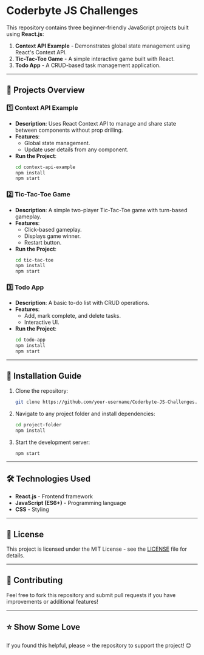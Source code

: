 # Coderbyte JS Challenges

This repository contains three beginner-friendly JavaScript projects built using **React.js**:

1. **Context API Example** - Demonstrates global state management using React's Context API.
2. **Tic-Tac-Toe Game** - A simple interactive game built with React.
3. **Todo App** - A CRUD-based task management application.

---

## 🚀 Projects Overview

### 1️⃣ Context API Example
- **Description**: Uses React Context API to manage and share state between components without prop drilling.
- **Features**:
  - Global state management.
  - Update user details from any component.
- **Run the Project**:
  ```sh
  cd context-api-example
  npm install
  npm start
  ```

### 2️⃣ Tic-Tac-Toe Game
- **Description**: A simple two-player Tic-Tac-Toe game with turn-based gameplay.
- **Features**:
  - Click-based gameplay.
  - Displays game winner.
  - Restart button.
- **Run the Project**:
  ```sh
  cd tic-tac-toe
  npm install
  npm start
  ```

### 3️⃣ Todo App
- **Description**: A basic to-do list with CRUD operations.
- **Features**:
  - Add, mark complete, and delete tasks.
  - Interactive UI.
- **Run the Project**:
  ```sh
  cd todo-app
  npm install
  npm start
  ```

---

## 📌 Installation Guide
1. Clone the repository:
   ```sh
   git clone https://github.com/your-username/Coderbyte-JS-Challenges.git
   ```
2. Navigate to any project folder and install dependencies:
   ```sh
   cd project-folder
   npm install
   ```
3. Start the development server:
   ```sh
   npm start
   ```

---

## 🛠️ Technologies Used
- **React.js** - Frontend framework
- **JavaScript (ES6+)** - Programming language
- **CSS** - Styling

---

## 📜 License
This project is licensed under the MIT License - see the [LICENSE](LICENSE) file for details.

---

## 🙌 Contributing
Feel free to fork this repository and submit pull requests if you have improvements or additional features!

---

## ⭐ Show Some Love
If you found this helpful, please ⭐ the repository to support the project! 😊

